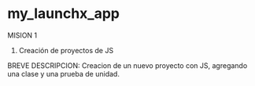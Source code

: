 # my_launchx_app


MISION 1
1. Creación de proyectos de JS	


BREVE DESCRIPCION: Creacion de un nuevo proyecto con JS, agregando una clase y una prueba de unidad.

